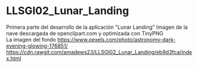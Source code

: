 # LLSGI02_Lunar_Landing
Primera parte del desarrollo de la aplicación "Lunar Landing"
Imagen de la nave descargada de openclipart.com y optimizada con TinyPNG  
La imagen del fondo https://www.pexels.com/photo/astronomy-dark-evening-glowing-176851/  
https://cdn.rawgit.com/amadews23/LLSGI02_Lunar_Landing/eb9d3fca/index.html
